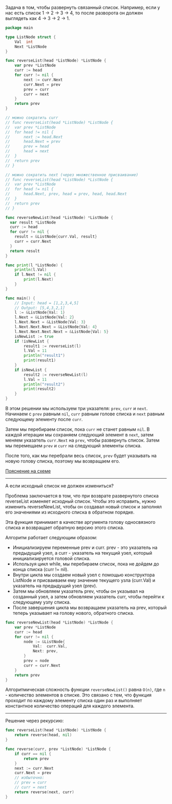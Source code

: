 Задача в том, чтобы развернуть связанный список. Например, если у нас есть список 1 -> 2 -> 3 -> 4, то после разворота он должен выглядеть как 4 -> 3 -> 2 -> 1.

```go
package main

type ListNode struct {
	Val  int
	Next *ListNode
}

func reverseList(head *ListNode) *ListNode {
	var prev *ListNode
	curr := head
	for curr != nil {
		next := curr.Next
		curr.Next = prev
		prev = curr
		curr = next
	}
	return prev
}

// можно сократить curr
// func reverseList(head *ListNode) *ListNode {
// 	var prev *ListNode
// 	for head != nil {
// 		next := head.Next
// 		head.Next = prev
// 		prev = head
// 		head = next
// 	}
// 	return prev
// }

// можно сократить next (через множественное присваивание)
// func reverseList(head *ListNode) *ListNode {
// 	var prev *ListNode
// 	for head != nil {
// 		head.Next, prev, head = prev, head, head.Next
// 	}
// 	return prev
// }

func reverseNewList(head *ListNode) *ListNode {
  var result *ListNode
  curr := head
  for curr != nil {
    result = &ListNode{curr.Val, result}
    curr = curr.Next
  }
  return result
}

func print(l *ListNode) {
	println(l.Val)
	if l.Next != nil {
		print(l.Next)
	}
}

func main() {
	// Input: head = [1,2,3,4,5]
	// Output: [5,4,3,2,1]
	l := &ListNode{Val: 1}
	l.Next = &ListNode{Val: 2}
	l.Next.Next = &ListNode{Val: 3}
	l.Next.Next.Next = &ListNode{Val: 4}
	l.Next.Next.Next.Next = &ListNode{Val: 5}
	isNewList := true
	if !isNewList {
		result1 := reverseList(l)
		l.Val = 11
		println("result1")
		print(result1)
	}
	if isNewList {
		result2 := reverseNewList(l)
		l.Val = 11
		println("result2")
		print(result2)
	}
}
```

В этом решении мы используем три указателя: `prev`, `curr` и `next`. Начинаем с `prev` равным `nil`, `curr` равным голове списка и `next` равным следующему элементу после `curr`.

Затем мы перебираем список, пока `curr` не станет равным `nil`. В каждой итерации мы сохраняем следующий элемент в `next`, затем меняем указатель `curr.Next` на `prev`, чтобы развернуть список. Затем мы перемещаем `prev` и `curr` на следующий элементы списка.

После того, как мы перебрали весь список, `prev` будет указывать на новую голову списка, поэтому мы возвращаем его.

[Пояснение на схеме](https://app.diagrams.net/#G1w5zmo0nuDPhpwarCOcWz0acumHcvAf74)

---

А если исходный список не должен измениться?

Проблема заключается в том, что при возврате развернутого списка reverseList изменяет исходный список. Чтобы это исправить, нужно изменить reverseNewList, чтобы он создавал новый список и заполнял его значениями из исходного списка в обратном порядке.

Эта функция принимает в качестве аргумента голову односвязного списка и возвращает обратную версию этого списка.

Алгоритм работает следующим образом:

- Инициализируем переменные prev и curr. prev - это указатель на предыдущий узел, а curr - указатель на текущий узел, который инициализируется головой списка.
- Используя цикл while, мы перебираем список, пока не дойдем до конца списка (curr != nil).
- Внутри цикла мы создаем новый узел с помощью конструктора ListNode и присваиваем ему значение текущего узла (curr.Val) и указатель на предыдущий узел (prev).
- Затем мы обновляем указатель prev, чтобы он указывал на созданный узел, а затем обновляем указатель curr, чтобы перейти к следующему узлу списка.
- После завершения цикла мы возвращаем указатель на prev, который теперь указывает на голову нового, обратного списка.

```go
func reverseNewList(head *ListNode) *ListNode {
	var prev *ListNode
	curr := head
	for curr != nil {
		node := &ListNode{
			Val:  curr.Val,
			Next: prev,
		}
		prev = node
		curr = curr.Next
	}
	return prev
}
```

Алгоритмическая сложность функции `reverseNewList()` равна `O(n)`, где `n` - количество элементов в списке. Это связано с тем, что функция проходит по каждому элементу списка один раз и выполняет константное количество операций для каждого элемента.

---

Решение через рекурсию:

```go
func reverseList(head *ListNode) *ListNode {
	return reverse(head, nil)
}

func reverse(curr, prev *ListNode) *ListNode {
	if curr == nil {
		return prev
	}
	next := curr.Next
	curr.Next = prev
	// избыточно:
	// prev = curr
	// curr = next
	return reverse(next, curr)
}
```
